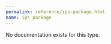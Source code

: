 ```yaml
---
permalink: reference/ips-package.html
name: ips package
---
```


No documentation exists for this type.